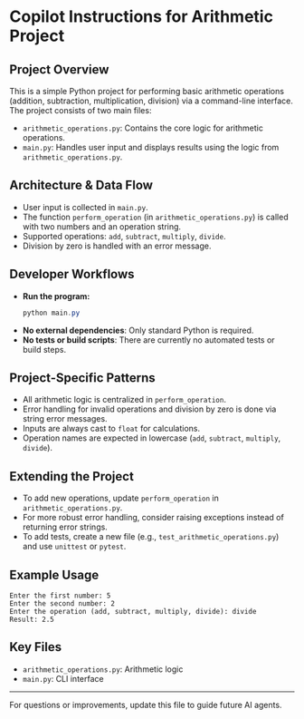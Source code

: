 # Copilot Instructions for Arithmetic Project

## Project Overview
This is a simple Python project for performing basic arithmetic operations (addition, subtraction, multiplication, division) via a command-line interface. The project consists of two main files:

- `arithmetic_operations.py`: Contains the core logic for arithmetic operations.
- `main.py`: Handles user input and displays results using the logic from `arithmetic_operations.py`.

## Architecture & Data Flow
- User input is collected in `main.py`.
- The function `perform_operation` (in `arithmetic_operations.py`) is called with two numbers and an operation string.
- Supported operations: `add`, `subtract`, `multiply`, `divide`.
- Division by zero is handled with an error message.

## Developer Workflows
- **Run the program:**
  ```powershell
  python main.py
  ```
- **No external dependencies**: Only standard Python is required.
- **No tests or build scripts**: There are currently no automated tests or build steps.

## Project-Specific Patterns
- All arithmetic logic is centralized in `perform_operation`.
- Error handling for invalid operations and division by zero is done via string error messages.
- Inputs are always cast to `float` for calculations.
- Operation names are expected in lowercase (`add`, `subtract`, `multiply`, `divide`).

## Extending the Project
- To add new operations, update `perform_operation` in `arithmetic_operations.py`.
- For more robust error handling, consider raising exceptions instead of returning error strings.
- To add tests, create a new file (e.g., `test_arithmetic_operations.py`) and use `unittest` or `pytest`.

## Example Usage
```
Enter the first number: 5
Enter the second number: 2
Enter the operation (add, subtract, multiply, divide): divide
Result: 2.5
```

## Key Files
- `arithmetic_operations.py`: Arithmetic logic
- `main.py`: CLI interface

---
For questions or improvements, update this file to guide future AI agents.
